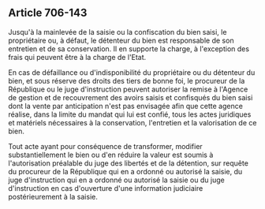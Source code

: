 Article 706-143
----
Jusqu'à la mainlevée de la saisie ou la confiscation du bien saisi, le
propriétaire ou, à défaut, le détenteur du bien est responsable de son entretien
et de sa conservation. Il en supporte la charge, à l'exception des frais qui
peuvent être à la charge de l'Etat.

En cas de défaillance ou d'indisponibilité du propriétaire ou du détenteur du
bien, et sous réserve des droits des tiers de bonne foi, le procureur de la
République ou le juge d'instruction peuvent autoriser la remise à l'Agence de
gestion et de recouvrement des avoirs saisis et confisqués du bien saisi dont la
vente par anticipation n'est pas envisagée afin que cette agence réalise, dans
la limite du mandat qui lui est confié, tous les actes juridiques et matériels
nécessaires à la conservation, l'entretien et la valorisation de ce bien.

Tout acte ayant pour conséquence de transformer, modifier substantiellement le
bien ou d'en réduire la valeur est soumis à l'autorisation préalable du juge des
libertés et de la détention, sur requête du procureur de la République qui en a
ordonné ou autorisé la saisie, du juge d'instruction qui en a ordonné ou
autorisé la saisie ou du juge d'instruction en cas d'ouverture d'une information
judiciaire postérieurement à la saisie.
